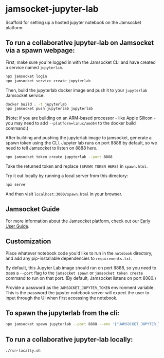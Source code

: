 # jamsocket-jupyter-lab
Scaffold for setting up a hosted jupyter notebook on the Jamsocket platform

## To run a collaborative jupyter-lab on Jamsocket via a spawn webpage:

First, make sure you're logged in with the Jamsocket CLI and have created a service named `jupyterlab`.

```sh
npx jamsocket login
npx jamsocket service create jupyterlab
```

Then, build the jupyterlab docker image and push it to your `jupyterlab` Jamsocket service.

```sh
docker build . -t jupyterlab
npx jamsocket push jupyterlab jupyterlab
```

(Note: if you are building on an ARM-based processor - like Apple Silicon - you may need to add `--platform=linux/amd64` to the docker build command.)

After building and pushing the jupyterlab image to jamsocket, generate a spawn token using the CLI. Jupyter lab runs on port 8888 by default, so we need to tell Jamsocket to listen on 8888 here.

```sh
npx jamsocket token create jupyterlab --port 8888
```

Take the returned token and replace `[SPAWN TOKEN HERE]` in `spawn.html`.

Try it out locally by running a local server from this directory:

```sh
npx serve
```

And then visit `localhost:3000/spawn.html` in your browser.

## Jamsocket Guide

For more information about the Jamsocket platform, check out our [Early User Guide](https://drifting.notion.site/Jamsocket-early-user-guide-5148f81e34744e77bc6b8b305eb3ea75).

## Customization

Place whatever notebook code you'd like to run in the `notebook` directory, and add any pip-installable dependencies to `requirements.txt`.

By default, this Jupyter Lab image should run on port 8888, so you need to pass a `--port` flag to the `jamsocket spawn` or `jamsocket token create` command to run on that port. (By default, Jamsocket listens on port 8080.)

Provide a password as the `JAMSOCKET_JUPYTER_TOKEN` environment variable. This is the password the jupyter notebook server will expect the user to input through the UI when first accessing the notebook.

## To spawn the jupyterlab from the cli:

```sh
npx jamsocket spawn jupyterlab --port 8888 --env '{"JAMSOCKET_JUPYTER_TOKEN":"[SET JUPYTER PASSWORD HERE]"}'
```

## To run a collaborative jupyter-lab locally:

```sh
./run-locally.sh
```
